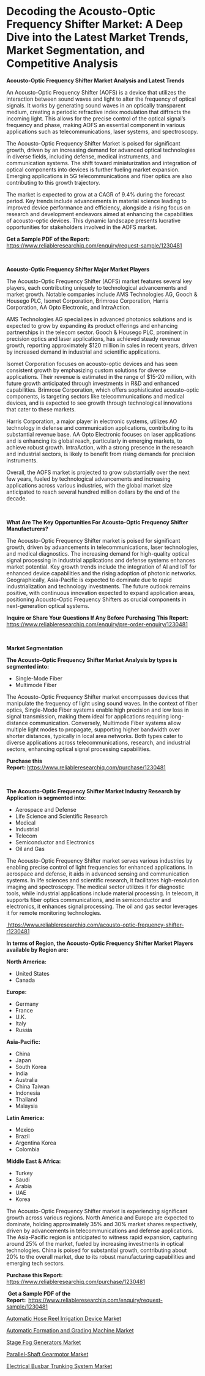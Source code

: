 <p><h1>Decoding the Acousto-Optic Frequency Shifter Market: A Deep Dive into the Latest Market Trends, Market Segmentation, and Competitive Analysis</h1></p><p><strong>Acousto-Optic Frequency Shifter Market Analysis and Latest Trends</strong></p>
<p><p>An Acousto-Optic Frequency Shifter (AOFS) is a device that utilizes the interaction between sound waves and light to alter the frequency of optical signals. It works by generating sound waves in an optically transparent medium, creating a periodic refractive index modulation that diffracts the incoming light. This allows for the precise control of the optical signal’s frequency and phase, making AOFS an essential component in various applications such as telecommunications, laser systems, and spectroscopy.</p><p>The Acousto-Optic Frequency Shifter Market is poised for significant growth, driven by an increasing demand for advanced optical technologies in diverse fields, including defense, medical instruments, and communication systems. The shift toward miniaturization and integration of optical components into devices is further fueling market expansion. Emerging applications in 5G telecommunications and fiber optics are also contributing to this growth trajectory.</p><p>The market is expected to grow at a CAGR of 9.4% during the forecast period. Key trends include advancements in material science leading to improved device performance and efficiency, alongside a rising focus on research and development endeavors aimed at enhancing the capabilities of acousto-optic devices. This dynamic landscape presents lucrative opportunities for stakeholders involved in the AOFS market.</p></p>
<p><strong>Get a Sample PDF of the Report:&nbsp;</strong> <a href="https://www.reliableresearchiq.com/enquiry/request-sample/1230481?utm_campaign=1170&utm_medium=2&utm_source=Github&utm_content=ia&utm_term=12042025&utm_id=acousto-optic-frequency-shifter">https://www.reliableresearchiq.com/enquiry/request-sample/1230481</a></p>
<p>&nbsp;</p>
<p><strong>Acousto-Optic Frequency Shifter Major Market Players</strong></p>
<p><p>The Acousto-Optic Frequency Shifter (AOFS) market features several key players, each contributing uniquely to technological advancements and market growth. Notable companies include AMS Technologies AG, Gooch & Housego PLC, Isomet Corporation, Brimrose Corporation, Harris Corporation, AA Opto Electronic, and IntraAction.</p><p>AMS Technologies AG specializes in advanced photonics solutions and is expected to grow by expanding its product offerings and enhancing partnerships in the telecom sector. Gooch & Housego PLC, prominent in precision optics and laser applications, has achieved steady revenue growth, reporting approximately $120 million in sales in recent years, driven by increased demand in industrial and scientific applications.</p><p>Isomet Corporation focuses on acousto-optic devices and has seen consistent growth by emphasizing custom solutions for diverse applications. Their revenue is estimated in the range of $15-20 million, with future growth anticipated through investments in R&D and enhanced capabilities. Brimrose Corporation, which offers sophisticated acousto-optic components, is targeting sectors like telecommunications and medical devices, and is expected to see growth through technological innovations that cater to these markets.</p><p>Harris Corporation, a major player in electronic systems, utilizes AO technology in defense and communication applications, contributing to its substantial revenue base. AA Opto Electronic focuses on laser applications and is enhancing its global reach, particularly in emerging markets, to achieve robust growth. IntraAction, with a strong presence in the research and industrial sectors, is likely to benefit from rising demands for precision instruments.</p><p>Overall, the AOFS market is projected to grow substantially over the next few years, fueled by technological advancements and increasing applications across various industries, with the global market size anticipated to reach several hundred million dollars by the end of the decade.</p></p>
<p>&nbsp;</p>
<p><strong>What Are The Key Opportunities For Acousto-Optic Frequency Shifter Manufacturers?</strong></p>
<p><p>The Acousto-Optic Frequency Shifter market is poised for significant growth, driven by advancements in telecommunications, laser technologies, and medical diagnostics. The increasing demand for high-quality optical signal processing in industrial applications and defense systems enhances market potential. Key growth trends include the integration of AI and IoT for enhanced device capabilities and the rising adoption of photonic networks. Geographically, Asia-Pacific is expected to dominate due to rapid industrialization and technology investments. The future outlook remains positive, with continuous innovation expected to expand application areas, positioning Acousto-Optic Frequency Shifters as crucial components in next-generation optical systems.</p></p>
<p><strong>Inquire or Share Your Questions If Any Before Purchasing This Report:</strong> <a href="https://www.reliableresearchiq.com/enquiry/pre-order-enquiry/1230481?utm_campaign=1170&utm_medium=2&utm_source=Github&utm_content=ia&utm_term=12042025&utm_id=acousto-optic-frequency-shifter">https://www.reliableresearchiq.com/enquiry/pre-order-enquiry/1230481</a></p>
<p>&nbsp;</p>
<p><strong>Market Segmentation</strong></p>
<p><strong>The Acousto-Optic Frequency Shifter Market Analysis by types is segmented into:</strong></p>
<p><ul><li>Single-Mode Fiber</li><li>Multimode Fiber</li></ul></p>
<p><p>The Acousto-Optic Frequency Shifter market encompasses devices that manipulate the frequency of light using sound waves. In the context of fiber optics, Single-Mode Fiber systems enable high precision and low loss in signal transmission, making them ideal for applications requiring long-distance communication. Conversely, Multimode Fiber systems allow multiple light modes to propagate, supporting higher bandwidth over shorter distances, typically in local area networks. Both types cater to diverse applications across telecommunications, research, and industrial sectors, enhancing optical signal processing capabilities.</p></p>
<p><strong>Purchase this Report:&nbsp;</strong><a href="https://www.reliableresearchiq.com/purchase/1230481?utm_campaign=1170&utm_medium=2&utm_source=Github&utm_content=ia&utm_term=12042025&utm_id=acousto-optic-frequency-shifter">https://www.reliableresearchiq.com/purchase/1230481</a></p>
<p>&nbsp;</p>
<p><strong>The Acousto-Optic Frequency Shifter Market Industry Research by Application is segmented into:</strong></p>
<p><ul><li>Aerospace and Defense</li><li>Life Science and Scientific Research</li><li>Medical</li><li>Industrial</li><li>Telecom</li><li>Semiconductor and Electronics</li><li>Oil and Gas</li></ul></p>
<p><p>The Acousto-Optic Frequency Shifter market serves various industries by enabling precise control of light frequencies for enhanced applications. In aerospace and defense, it aids in advanced sensing and communication systems. In life sciences and scientific research, it facilitates high-resolution imaging and spectroscopy. The medical sector utilizes it for diagnostic tools, while industrial applications include material processing. In telecom, it supports fiber optics communications, and in semiconductor and electronics, it enhances signal processing. The oil and gas sector leverages it for remote monitoring technologies.</p></p>
<p><a href="https://www.reliableresearchiq.com/acousto-optic-frequency-shifter-r1230481?utm_campaign=1170&utm_medium=2&utm_source=Github&utm_content=ia&utm_term=12042025&utm_id=acousto-optic-frequency-shifter">&nbsp;https://www.reliableresearchiq.com/acousto-optic-frequency-shifter-r1230481</a></p>
<p><strong>In terms of Region, the Acousto-Optic Frequency Shifter Market Players available by Region are:</strong></p>
<p>
    <p> <strong> North America: </strong>
        <ul>
            <li>United States</li>
            <li>Canada</li>
        </ul>
        </p> 
    <p> <strong> Europe: </strong>
        <ul>
            <li>Germany</li>
            <li>France</li>
            <li>U.K.</li>
            <li>Italy</li>
            <li>Russia</li>
        </ul>
        </p> 
    <p> <strong> Asia-Pacific: </strong>
        <ul>
            <li>China</li>
            <li>Japan</li>
            <li>South Korea</li>
            <li>India</li>
            <li>Australia</li>
            <li>China Taiwan</li>
            <li>Indonesia</li>
            <li>Thailand</li>
            <li>Malaysia</li>
        </ul>
        </p> 
    <p> <strong> Latin America: </strong>
        <ul>
            <li>Mexico</li>
            <li>Brazil</li>
            <li>Argentina Korea</li>
            <li>Colombia</li>
        </ul>
        </p> 
    <p> <strong> Middle East & Africa: </strong>
        <ul>
            <li>Turkey</li>
            <li>Saudi</li>
            <li>Arabia</li>
            <li>UAE</li>
            <li>Korea</li>
        </ul>
    </p>
    </p>
<p><p>The Acousto-Optic Frequency Shifter market is experiencing significant growth across various regions. North America and Europe are expected to dominate, holding approximately 35% and 30% market shares respectively, driven by advancements in telecommunications and defense applications. The Asia-Pacific region is anticipated to witness rapid expansion, capturing around 25% of the market, fueled by increasing investments in optical technologies. China is poised for substantial growth, contributing about 20% to the overall market, due to its robust manufacturing capabilities and emerging tech sectors.</p></p>
<p><strong>Purchase this Report: </strong><a href="https://www.reliableresearchiq.com/purchase/1230481?utm_campaign=1170&utm_medium=2&utm_source=Github&utm_content=ia&utm_term=12042025&utm_id=acousto-optic-frequency-shifter">https://www.reliableresearchiq.com/purchase/1230481</a></p>
<p>&nbsp;<strong>Get a Sample PDF of the Report:&nbsp;&nbsp;</strong><a href="https://www.reliableresearchiq.com/enquiry/request-sample/1230481?utm_campaign=1170&utm_medium=2&utm_source=Github&utm_content=ia&utm_term=12042025&utm_id=acousto-optic-frequency-shifter">https://www.reliableresearchiq.com/enquiry/request-sample/1230481</a></p>
<p><strong></strong></p>
<p><p><a href="https://github.com/mokeleveisel/Market-Research-Report-List-1/blob/main/automatic-hose-reel-irrigation-device-market.md?utm_campaign=1170&utm_medium=2&utm_source=Github&utm_content=ia&utm_term=12042025&utm_id=acousto-optic-frequency-shifter">Automatic Hose Reel Irrigation Device Market</a></p><p><a href="https://github.com/adelanwkadua/Market-Research-Report-List-1/blob/main/automatic-formation-and-grading-machine-market.md?utm_campaign=1170&utm_medium=2&utm_source=Github&utm_content=ia&utm_term=12042025&utm_id=acousto-optic-frequency-shifter">Automatic Formation and Grading Machine Market</a></p><p><a href="https://github.com/abidomamen/Market-Research-Report-List-1/blob/main/stage-fog-generators-market.md?utm_campaign=1170&utm_medium=2&utm_source=Github&utm_content=ia&utm_term=12042025&utm_id=acousto-optic-frequency-shifter">Stage Fog Generators Market</a></p><p><a href="https://github.com/baheraennika/Market-Research-Report-List-1/blob/main/parallel-shaft-gearmotor-market.md?utm_campaign=1170&utm_medium=2&utm_source=Github&utm_content=ia&utm_term=12042025&utm_id=acousto-optic-frequency-shifter">Parallel-Shaft Gearmotor Market</a></p><p><a href="https://github.com/elroddrewspm/Market-Research-Report-List-1/blob/main/electrical-busbar-trunking-system-market.md?utm_campaign=1170&utm_medium=2&utm_source=Github&utm_content=ia&utm_term=12042025&utm_id=acousto-optic-frequency-shifter">Electrical Busbar Trunking System Market</a></p></p>